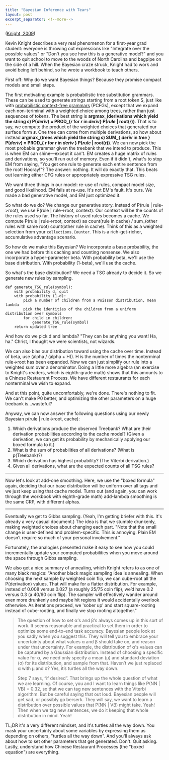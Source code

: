 ```yaml
---
title: "Bayesian Inference with Tears"
layout: post
excerpt_separator: <!--more-->
---
```


([Knight, 2009](https://www.isi.edu/natural-language/people/bayes-with-tears.pdf))

Kevin Knight describes a very real phenomenon for a first-year grad student: everyone is throwing out expressions like "Integrate over the possible values" or "Don't you see how this is a generative model?" and you want to quit school to move to the woods of North Carolina and bagpipe on the side of a hill. When the Bayesian craze struck, Knight had to work and avoid being left behind, so he wrote a workbook to teach others. 

<!--more-->

First off: Why do we want Bayesian things? Because they promise compact models and small steps.

The first motivating example is probabilistic tree substitution grammars. These can be used to generate strings starting from a root token S, just like with [probabilistic context-free grammars](https://en.wikipedia.org/wiki/Probabilistic_context-free_grammar) (PCFGs), except that we expand each non-teriminal with a weighted choice among trees, rather than just sequences of tokens. The best string is **argmax\_(derivations which yield the string _s_) P(_deriv_) = PROD\_{_r_ for _r_ in _deriv_} P(_rule_ \| root(_r_))**. That is to say, we compute the product of the weighted choices that generated our surface form **_s_**. One tree can come from multiple derivations, so how about instead **argmax\_(trees which yield the string _s_)  SUM\_{ _deriv_ in _tree_ } P(_deriv_) = PROD\_{ _r_ for _r_ in _deriv_ } P(_rule_ \| root(_r_))**. We can now pick the most probable grammar given the treebank that we intend to produce. This is when EM can shine—except it can't. EM creates a huge matrix of rules and derivations, so you'll run out of memory. Even if it didn't, what's to stop EM from saying, "You get one rule to generate each entire sentence from the root! Hooray!"? The answer: nothing. It will do exactly that. This beats out learning either CFG rules or appropriately expressive TSG rules.

We want three things in our model: re-use of rules, compact model size, and good likelihood. EM fails at re-use. It's not EM's fault. It's ours. We made a bad generative model, and EM just optimized it.

So what do we do? We change our generative story. Instead of P(rule \| rule->root), we use P(rule \| rule->root, context). Our context will be the counts of the rules used so far. The history of used rules becomes a cache. We compute P(rule \| rule->root, context) as count(rule in cache) / sum\_(other rules with same root) count(other rule in cache). Think of this as a weighted selection from your `collections.Counter`. This is a rich-get-richer, accumulative advantage scenario.

So how do we make this Bayesian? We incorporate a base probability, the one we had before this caching and counting nonsense. We also incorporate a hyper-parameter beta. With probability beta, we'll use the base distribution. With probability (1-beta), we'll use the cache.

So what's the base distribution? We need a TSG already to decide it. So we generate new rules by sampling. 

```
def generate_TSG_rule(symbol):
    with probability d, quit
    with probability (1-d):
    	pick a number of children from a Poisson distribution, mean lambda
    	pick the identities of the children from a uniform distribution over symbols
    	for child in children:
    		generate_TSG_rule(symbol)
    return updated tree
```

And how do we pick d and lambda? "They can be anything you want! Ha, ha." Christ, I thought we were scientists, not wizards.

We can also bias our distribution toward using the cache over time. Instead of beta, use (alpha / (alpha + H)). H is the number of times the nonterminal rule->root has been expanded. Now we can just simplify our rule into a weighted sum over a denominator. Doing a little more algebra (an exercise to Knight's readers, which is eighth-grade math) shows that this amounts to a Chinese Restaurant Process. We have different restaurants for each nonterminal we wish to expand.

And at this point, quite uncomfortably, we're done. There's nothing to fit. We can't make P0 better, and optimizing the other parameters on a huge treebank is…wasteful?

Anyway, we can now answer the following questions using our newly Bayesian p(rule \| rule->root, cache):

1. Which derivations produce the observed Treebank? What are their derivation probabilities according to the cache model? (Given a derivation, we can get its probability by mechanically applying our boxed formula to it.)
2. What is the sum of probabilities of all derivations? (What is p(Treebank)?)
3. Which derivation has highest probability? (The Viterbi derivation.)
4. Given all derivations, what are the expected counts of all TSG rules?


---

Now let's look at add-one smoothing. Here, we use the "boxed formula" again, deciding that our base distribution will be uniform over all tags and we just keep using that cache model. Turns out (and again, you can work through the workbook with eighth-grade math) add-lambda smoothing is the same CRP, with different alphas.

---

Eventually we get to Gibbs sampling. (Yeah, I'm getting briefer with this. It's already a very casual document.) The idea is that we stumble drunkenly, making weighted choices about changing each part. "Note that the small change is user-defined and problem-specific. This is annoying. Plain EM doesn’t require so much of your personal involvement."

Fortunately, the analogies presented make it easy to see how you could incrementally update your computed probabilities when you move around the space through Gibbs sampling.

We also get a nice summary of annealing, which Knight refers to as one of many black magics: "Another black magic sampling idea is annealing. When choosing the next sample by weighted coin flip, we can cube-root all the P(derivation) values. That will make for a flatter distribution. For example, instead of 0.008 versus 0.027 (a roughly 25/75 coin flip), we’d have 0.2 versus 0.3 (a 40/60 coin flip). The sampler will effectively wander around even more drunkenly and maybe hit regions it would accidentally overlook otherwise. As iterations proceed, we 'sober up' and start square-rooting instead of cube-rooting, and finally we stop rooting altogether."

> The question of how to set α’s and β’s always comes up in this sort of work. It seems reasonable and practical to set them in order to optimize some end-to-end task accuracy. Bayesian people look at you sadly when you suggest this. They will tell you to embrace your uncertainty about what values α and β should take on, and reason under that uncertainty. For example, the distribution of α’s values can be captured by a Gaussian distribution. Instead of choosing a specific value for α, we need only specify a mean (μ) and standard deviation (σ) for its distribution, and sample from that. Haven’t we just replaced α with μ and σ? Yes, it’s turtles all the way down.
>
> Step 7 says, “if desired”. That brings up the whole question of what we are learning. Of course, you and I want to learn things like P(NN \| VB) = 0.32, so that we can tag new sentences with the Viterbi algorithm. But be careful saying that out loud. Bayesian people will get sad, or possibly go berserk. They will say, we want to learn a distribution over possible values that P(NN \| VB) might take. Yeah! Then when we tag new sentences, we do it keeping that whole distribution in mind. Yeah!

TL;DR it's a very different mindset, and it's turtles all the way down. You mask your uncertainty about some variables by expressing them as depending on others, "turtles all the way down". And you'll always ask about how to set other parameters that get generated. Don't. Quit asking. Lastly, understand how Chinese Restaurant Processes (the "boxed equation") are everything.

